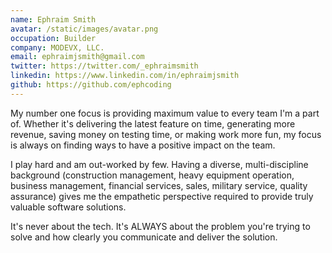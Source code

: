 ```yaml
---
name: Ephraim Smith
avatar: /static/images/avatar.png
occupation: Builder
company: MODEVX, LLC.
email: ephraimjsmith@gmail.com
twitter: https://twitter.com/_ephraimsmith
linkedin: https://www.linkedin.com/in/ephraimjsmith
github: https://github.com/ephcoding
---
```


My number one focus is providing maximum value to every team I'm a part of. Whether it's delivering the latest feature on time, generating more revenue, saving money on testing time, or making work more fun, my focus is always on finding ways to have a positive impact on the team.

I play hard and am out-worked by few. Having a diverse, multi-discipline background (construction management, heavy equipment operation, business management, financial services, sales, military service, quality assurance) gives me the empathetic perspective required to provide truly valuable software solutions.

It's never about the tech. It's ALWAYS about the problem you're trying to solve and how clearly you communicate and deliver the solution.

